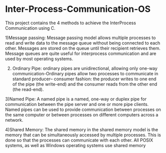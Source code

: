 # Inter-Process-Communication-OS
This project contains the 4 methods to achieve the InterProcess Communication using C.

1)Message passing:
  Message passing model allows multiple processes to read and write data to the message queue without being connected to each other.
  Messages are stored on the queue until their recipient retrieves them. Message queues are quite useful for interprocess communication
  and are used by most operating systems.
 
2) Ordinary Pipe:
   ordinary pipes are unidirectional, allowing only one-way communication-Ordinary pipes allow two processes to communicate in standard
   producer– consumer fashion: the producer writes to one end of the pipe (the write-end) and the consumer reads from the other end (the read-end).
   
3)Named Pipe:
  A named pipe is a named, one-way or duplex pipe for communication between the pipe server and one or more pipe clients.
  Named pipes can be used to provide communication between processes on the same computer or between processes on different computers across a network.
  
4)Shared Memory:
  The shared memory in the shared memory model is the memory that can be simultaneously accessed by multiple processes. This is done so that the processes
  can communicate with each other. All POSIX systems, as well as Windows operating systems use shared memory
